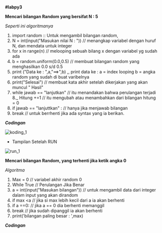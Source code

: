 **#labpy3**

**Mencari bilangan Random yang bersifat N : 5**
                            
*Seperti ini algoritmanya*

1. import random :: Untuk mengambil bilangan random,
2. N = int(input("Masukan nilai N : ")) // menangkap variabel dengan huruf N, dan mendata untuk integer
3. for x in range(n) // melooping sebuah bilang x dengan variabel yg sudah ada
4. b = random.uniform(0.0,0.5) // membuat bilangan random yang menghasilkan 0.0 s/d 0.5
5. print ("Data ke : ",a,"==>",b) ,, print data ke : a = index looping b = angka random yang sudah di buat varibelnya
6. print("Selesai") // membuat kata akhir setelah dikerjakan yang akan muncul " Hasil"
7. while jawab == "lanjutkan" // itu menandakan bahwa perulangan terjadi 8._ Hitung +=1 // itu mengubah atau menambahkan dari bilangan hitung = 0
8. if jawab == "lanjuttkan" : // hanya jika menjawab bilangan
9. break // untuk berrhenti jika ada syntax yang ia berikan.

**_Codingan_**

![koding_1](https://user-images.githubusercontent.com/46749350/53181361-fd230300-3629-11e9-878c-aabde99f3e16.jpg)


- Tampilan Setelah RUN

![run_1](https://user-images.githubusercontent.com/46749350/53181534-4a06d980-362a-11e9-9555-b383f05f5517.jpg)


**Mencari bilangan Random, yang terhenti jika ketik angka 0**

*Algoritma*

1. Max = 0 // variabel akhir random 0
2. While True // Perulangan Jika Benar
3. a = int(input("Masukan bilangan")) // untuk mengambil data dari integer dalam input yang akan dirandom
4. if max <a // jika si max lebih kecil dari a ia akan berhenti
5. if a ==0: // jika a == 0 dia berhenti memanggil
6. break // jika sudah dipanggil ia akan berhenti
7. print('bilangan paling besar : ',max)

**_Codingan_**

